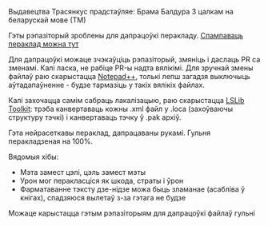 Выдавецтва Трасянкус прадстаўляе: Брама Балдура 3 цалкам на беларускай мове (ТМ)

Гэты рэпазіторый зроблены для дапрацоўкі перакладу. [Спампаваць пераклад можна тут](https://www.nexusmods.com/baldursgate3/mods/7207)

Для дапрацоўкі можаце зчэкаўціць рэпазіторый, змяніць і даслаць PR са зменамі. Калі ласка, не рабіце PR-ы надта вялікімі. Для зручнай змены файлаў раю скарыстацца [Notepad++](https://notepad-plus-plus.org/downloads/), толькі лепш загадзя выключыць аўтадапаўненне - будзе тармазіць у такіх вялікіх файлах.

Калі захочацца самім сабраць лакалізацыю, раю скарыстацца [LSLib Toolkit](https://github.com/Norbyte/lslib/releases): трэба канвертаваць кожны .xml файл у .loca (захоўваючы структуру тэчкі) і канвертаваць тэчку ў .pak архіў.

Гэта нейрасеткавы пераклад, дапрацаваны рукамі. Гульня перакладзеная на 100%.

Вядомыя хібы:
- Мэта замест цэлі, цэль замест мэты
- Урон мог перакласціся як шкода, страты і ўрон
- Фарматаванне тэксту дзе-нідзе можа быць зламанае (асабліва ў кнігах), спадзяюся вылетаў з-за гэтага не будзе

Можаце карыстацца гэтым рэпазіторыям для дапрацоўкі файлаў гульні


